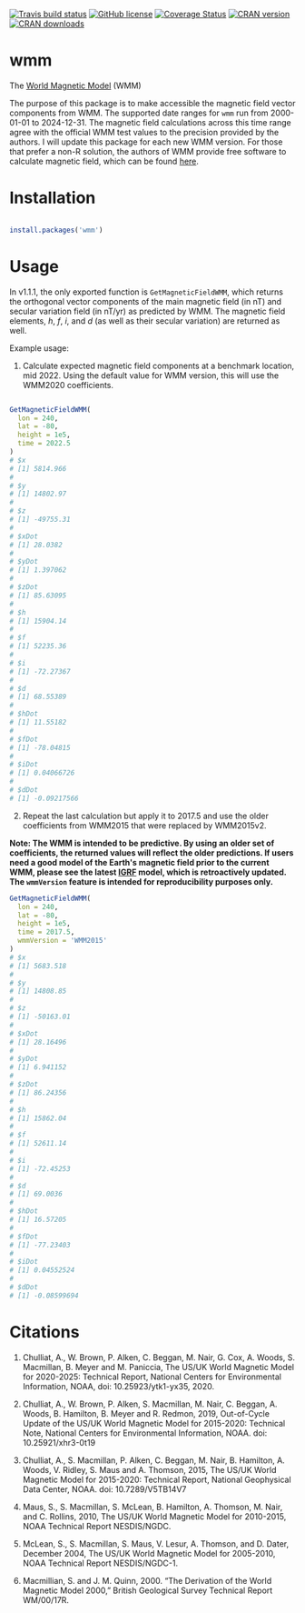 <!-- badges: start -->
[![Travis build status](https://app.travis-ci.com/wfrierson/wmm.svg?branch=main&status=passed)](https://app.travis-ci.com/github/wfrierson/wmm)
[![GitHub license](https://img.shields.io/github/license/Naereen/StrapDown.js.svg)](/LICENSE)
[![Coverage Status](https://coveralls.io/repos/github/wfrierson/wmm/badge.svg?branch=master)](https://coveralls.io/github/wfrierson/wmm?branch=master)
[![CRAN version](https://www.r-pkg.org/badges/version/wmm)](https://cran.r-project.org/package=wmm)
[![CRAN downloads](https://cranlogs.r-pkg.org/badges/grand-total/wmm)](https://cran.r-project.org/package=wmm)
<!-- badges: end -->

# wmm
The [World Magnetic Model](https://www.ngdc.noaa.gov/geomag/WMM/DoDWMM.shtml) (WMM)

The purpose of this package is to make accessible the magnetic field vector components from WMM. The supported date ranges for `wmm` run from 2000-01-01 to 2024-12-31. The magnetic field calculations across this time range agree with the official WMM test values to the precision provided by the authors. I will update this package for each new WMM version. For those that prefer a non-R solution, the authors of WMM provide free software to calculate magnetic field, which can be found [here](https://www.ngdc.noaa.gov/geomag/WMM/soft.shtml).

# Installation

``` r

install.packages('wmm')

```

# Usage

In v1.1.1, the only exported function is `GetMagneticFieldWMM`, which returns the orthogonal vector components of the main magnetic field (in nT) and secular variation field (in nT/yr) as predicted by WMM. The magnetic field elements, _h_, _f_, _i_, and _d_ (as well as their secular variation) are returned as well.

Example usage: 

1. Calculate expected magnetic field components at a benchmark location, mid 2022. Using the default value for WMM version, this will use the WMM2020 coefficients.
``` r

GetMagneticFieldWMM(
  lon = 240,
  lat = -80,
  height = 1e5,
  time = 2022.5
)
# $x
# [1] 5814.966
#
# $y
# [1] 14802.97
#
# $z
# [1] -49755.31
#
# $xDot
# [1] 28.0382
#
# $yDot
# [1] 1.397062
#
# $zDot
# [1] 85.63095
#
# $h
# [1] 15904.14
#
# $f
# [1] 52235.36
#
# $i
# [1] -72.27367
#
# $d
# [1] 68.55389
#
# $hDot
# [1] 11.55182
#
# $fDot
# [1] -78.04815
#
# $iDot
# [1] 0.04066726
#
# $dDot
# [1] -0.09217566
```

2. Repeat the last calculation but apply it to 2017.5 and use the older coefficients from WMM2015 that were replaced by WMM2015v2. 

__Note: The WMM is intended to be predictive. By using an older set of coefficients, the returned values will reflect the older predictions. If users need a good model of the Earth's magnetic field prior to the current WMM, please see the latest [IGRF](https://www.ngdc.noaa.gov/IAGA/vmod/igrf.html) model, which is retroactively updated. The `wmmVersion` feature is intended for reproducibility purposes only.__
``` r
GetMagneticFieldWMM(
  lon = 240,
  lat = -80,
  height = 1e5,
  time = 2017.5,
  wmmVersion = 'WMM2015'
)
# $x
# [1] 5683.518
# 
# $y
# [1] 14808.85
# 
# $z
# [1] -50163.01
# 
# $xDot
# [1] 28.16496
# 
# $yDot
# [1] 6.941152
# 
# $zDot
# [1] 86.24356
# 
# $h
# [1] 15862.04
# 
# $f
# [1] 52611.14
# 
# $i
# [1] -72.45253
# 
# $d
# [1] 69.0036
# 
# $hDot
# [1] 16.57205
# 
# $fDot
# [1] -77.23403
# 
# $iDot
# [1] 0.04552524
# 
# $dDot
# [1] -0.08599694
```

# Citations

1. Chulliat, A., W. Brown, P. Alken, C. Beggan, M. Nair, G. Cox, A. Woods, 
S. Macmillan, B. Meyer and M. Paniccia, The US/UK World Magnetic Model for 
2020-2025: Technical Report, National Centers for Environmental Information, 
NOAA, doi: 10.25923/ytk1-yx35, 2020.

2. Chulliat, A., W. Brown, P. Alken, S. Macmillan, M. Nair, C. Beggan, A. Woods,
B. Hamilton, B. Meyer and R. Redmon, 2019, Out-of-Cycle Update of the
US/UK World Magnetic Model for 2015-2020: Technical Note, National
Centers for Environmental Information, NOAA. doi: 10.25921/xhr3-0t19

3. Chulliat, A., S. Macmillan, P. Alken, C. Beggan, M. Nair, B. Hamilton, A.
Woods, V. Ridley, S. Maus and A. Thomson, 2015, The US/UK World
Magnetic Model for 2015-2020: Technical Report, National Geophysical
Data Center, NOAA. doi: 10.7289/V5TB14V7

4. Maus, S., S. Macmillan, S. McLean, B. Hamilton, A. Thomson,
M. Nair, and C. Rollins, 2010, The US/UK World Magnetic Model
for 2010-2015, NOAA Technical Report NESDIS/NGDC.

5. McLean, S., S. Macmillan, S. Maus, V. Lesur, A.
Thomson, and D. Dater, December 2004, The
US/UK World Magnetic Model for 2005-2010,
NOAA Technical Report NESDIS/NGDC-1. 

6. Macmillian, S. and J. M. Quinn, 2000. 
“The Derivation of the World Magnetic Model 2000,” 
British Geological Survey Technical Report WM/00/17R.
